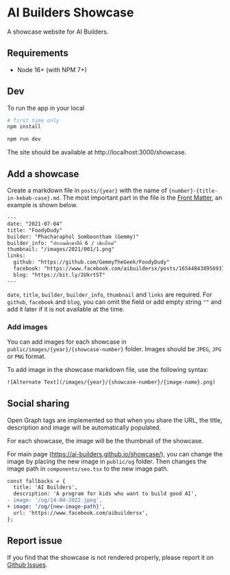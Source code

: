 # AI Builders Showcase

A showcase website for AI Builders.

## Requirements

- Node 16+ (with NPM 7+)

## Dev

To run the app in your local

```sh
# first time only
npm install

npm run dev
```

The site should be available at http://localhost:3000/showcase.

## Add a showcase

Create a markdown file in `posts/{year}` with the name of `{number}-{title-in-kebab-case}.md`. The most important part in the file is the [Front Matter](https://jekyllrb.com/docs/front-matter/), an example is shown below.

```txt
---
date: "2021-07-04"
title: "FoodyDudy"
builder: "Phacharaphol Somboontham (Gemmy)"
builder_info: "ประถมศึกษาปีที่ 6 / เชียงใหม่"
thumbnail: "/images/2021/001/1.png"
links:
  github: "https://github.com/GemmyTheGeek/FoodyDudy"
  facebook: "https://www.facebook.com/aibuildersx/posts/165448438956937"
  blog: "https://bit.ly/2UkrtST"
---
```

`date`, `title`, `builder`, `builder_info`, `thumbnail` and `links` are required. For `github`, `facebook` and `blog`, you can omit the field or add empty string `""` and add it later if it is not available at the time.

### Add images

You can add images for each showcase in `public/images/{year}/{showcase-number}` folder. Images should be `JPEG`, `JPG` or `PNG` format.

To add image in the showcase markdown file, use the following syntax:

```txt
![Alternate Text](/images/{year}/{showcase-number}/{image-name}.png)
```

## Social sharing

Open Graph tags are implemented so that when you share the URL, the title, description and image will be automatically populated.

For each showcase, the image will be the thumbnail of the showcase.

For main page (https://ai-builders.github.io/showcase/), you can change the image by placing the new image in `public/og` folder. Then changes the image path in `components/seo.tsx` to the new image path.

```diff
const fallbacks = {
  title: 'AI Builders',
  description: 'A program for kids who want to build good AI',
- image: '/og/14-04-2022.jpeg',
+ image: '/og/{new-image-path}',
  url: 'https://www.facebook.com/aibuildersx',
};
```

## Report issue

If you find that the showcase is not rendered properly, please report it on [Github Issues](https://github.com/ai-builders/showcase/issues).
